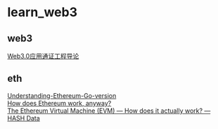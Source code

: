 # learn_web3


## web3
[Web3.0应用通证工程导论](https://mp.weixin.qq.com/s?__biz=MzkyMTI3MTc2NA==&mid=2247484099&idx=2&sn=63f25d95351c2a3dea530eea09da99d6&chksm=c1876e78f6f0e76e9c07adac38c4f0632d0d8abe091dd10ee81dd191301f2663ae261a06e9b5&scene=21#wechat_redirect)

## eth
[Understanding-Ethereum-Go-version](https://github.com/hsyodyssey/Understanding-Ethereum-Go-version) \
[How does Ethereum work, anyway?](https://preethikasireddy.medium.com/how-does-ethereum-work-anyway-22d1df506369) \
[The Ethereum Virtual Machine (EVM) — How does it actually work? — HASH Data](https://hashgroup.medium.com/the-ethereum-virtual-machine-evm-how-does-it-actually-work-hash-data-bd3dedf3cc70) 
